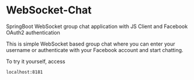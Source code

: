 # WebSocket-Chat
SpringBoot WebSocket group chat application with JS Client and Facebook OAuth2 authentication

This is simple WebSocket based group chat where you can enter your username or authenticate with your Facebook account and start chatting. 

To try it yourself, access
```
localhost:8181
```
